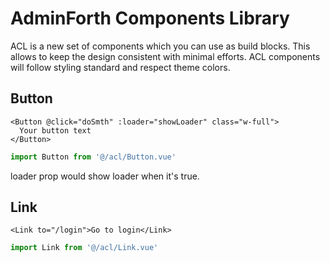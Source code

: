 # AdminForth Components Library


ACL is a new set of components which you can use as build blocks. 
This allows to keep the design consistent with minimal efforts. ACL components will follow styling standard and respect theme colors.


## Button

```vue
<Button @click="doSmth" :loader="showLoader" class="w-full">
  Your button text
</Button>
```

```js
import Button from '@/acl/Button.vue'
```

loader prop would show loader when it's true.


## Link

```vue
<Link to="/login">Go to login</Link>
```

```js
import Link from '@/acl/Link.vue'
```